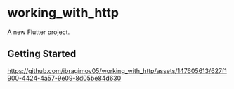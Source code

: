 # working_with_http

A new Flutter project.

## Getting Started

https://github.com/ibragimov05/working_with_http/assets/147605613/627f1900-4424-4a57-9e09-8d05be84d630
